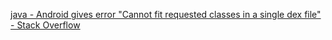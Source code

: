  [java - Android gives error "Cannot fit requested classes in a single dex file" - Stack Overflow](https://stackoverflow.com/questions/51341627/android-gives-error-cannot-fit-requested-classes-in-a-single-dex-file) 

